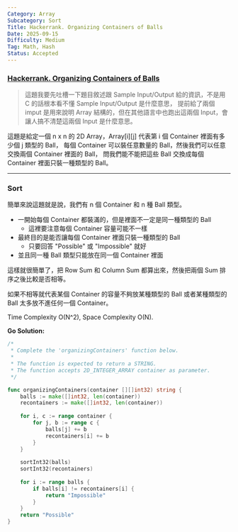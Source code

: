 ```yaml
---
Category: Array
Subcategory: Sort
Title: Hackerrank. Organizing Containers of Balls
Date: 2025-09-15
Difficulty: Medium
Tag: Math, Hash
Status: Accepted
---
```


### [Hackerrank. Organizing Containers of Balls]

[Hackerrank. Organizing Containers of Balls]: https://www.hackerrank.com/challenges/organizing-containers-of-balls

> 這題我要先吐槽一下題目敘述跟 Sample Input/Output 給的資訊，不是用 C 的話根本看不懂 Sample Input/Output 是什麼意思，
提前給了兩個 imput 是用來說明 Array 結構的，但在其他語言中也跑出這兩個 Input，會讓人搞不清楚這兩個 Input 是什麼意思。

這題是給定一個 n x n 的 2D Array，Array[i][j] 代表第 i 個 Container 裡面有多少個 j 類型的 Ball，
每個 Container 可以裝任意數量的 Ball，然後我們可以任意交換兩個 Container 裡面的 Ball，
問我們能不能把這些 Ball 交換成每個 Container 裡面只裝一種類型的 Ball。

---

### Sort

簡單來說這題就是說，我們有 n 個 Container 和 n 種 Ball 類型。

-   一開始每個 Container 都裝滿的，但是裡面不一定是同一種類型的 Ball
    -   這裡要注意每個 Container 容量可能不一樣
-   最終目的是能否讓每個 Container 裡面只裝一種類型的 Ball
    -   只要回答 "Possible" 或 "Impossible" 就好
-   並且同一種 Ball 類型只能放在同一個 Container 裡面

這樣就很簡單了，把 Row Sum 和 Column Sum 都算出來，然後把兩個 Sum 排序之後比較是否相等。

如果不相等就代表某個 Container 的容量不夠放某種類型的 Ball 或者某種類型的 Ball 太多放不進任何一個 Container。

Time Complexity O(N^2), Space Complexity O(N).

**Go Solution:**
```go
/*
 * Complete the 'organizingContainers' function below.
 *
 * The function is expected to return a STRING.
 * The function accepts 2D_INTEGER_ARRAY container as parameter.
 */

func organizingContainers(container [][]int32) string {
    balls := make([]int32, len(container))
    recontainers := make([]int32, len(container))
    
    for i, c := range container {
        for j, b := range c {
            balls[j] += b
            recontainers[i] += b
        }
    }
    
    sortInt32(balls)
    sortInt32(recontainers)
    
    for i := range balls {
        if balls[i] != recontainers[i] {
            return "Impossible"
        }
    }
    return "Possible"
}
```